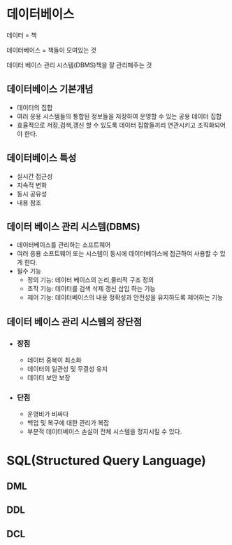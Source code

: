 # 데이터베이스

데이터 =  책

데이터베이스 = 책들이 모여있는 것

데이터 베이스 관리 시스템(DBMS)책을 잘 관리해주는 것



## 데이터베이스 기본개념

- 데이터의 집합
- 여러 응용 시스템들의 통합된 정보들을 저장하여 운영할 수 있는 공용 데이터 집합
- 효율적으로 저장,검색,갱신 할 수 있도록 데이터 집합들끼리 연관시키고 조직화되어야 한다.



## 데이터베이스 특성

- 실시간 접근성
- 지속적 변화
- 동시 공유성
- 내용 참조



## 데이터 베이스 관리 시스템(DBMS)

- 데이터베이스를 관리하는 소프트웨어
- 여러 응용 소프트웨어 또는 시스템이 동시에 데이터베이스에 접근하여 사용할 수 있게 한다.
- 필수 기능
  - 정의 기능: 데이터 베이스의 논리,물리적 구조 정의
  - 조작 기능: 데이터를 검색 삭제 갱신 삽입 하는 기능
  - 제어 기능: 데이터베이스의 내용 정확성과 안전성을 유지하도록 제어하는 기능 



## 데이터 베이스 관리 시스템의 장단점

- ### 장점

  - 데이터 중복이 최소화
  - 데이터의 일관성 및 무결성 유지
  - 데이터 보안 보장

- ### 단점

  - 운영비가 비싸다
  - 백업 및 복구에 대한 관리가 복잡
  - 부분적 데이터베이스 손실이 전체 시스템을 정지시킬 수 있다.





# SQL(Structured Query Language)



## DML

## DDL

## DCL





